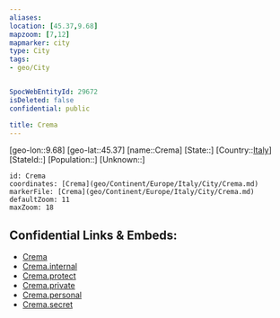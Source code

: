 ```yaml
---
aliases: 
location: [45.37,9.68]
mapzoom: [7,12] 
mapmarker: city 
type: City
tags:
- geo/City


SpocWebEntityId: 29672
isDeleted: false
confidential: public

title: Crema
---
```

[geo-lon::9.68]
[geo-lat::45.37]
[name::Crema]
[State::]
[Country::[Italy](geo/Continent/Europe/Italy.md)]
[StateId::]
[Population::]
[Unknown::]


```leaflet
id: Crema
coordinates: [Crema](geo/Continent/Europe/Italy/City/Crema.md)
markerFile: [Crema](geo/Continent/Europe/Italy/City/Crema.md)
defaultZoom: 11 
maxZoom: 18
```


## Confidential Links & Embeds: 
- [Crema](../../../../../../_public/geo/Continent/Europe/Italy/City/Crema.md) 
- [Crema.internal](../../../../../../_internal/geo/Continent/Europe/Italy/City/Crema.internal.md) 
- [Crema.protect](../../../../../../_protect/geo/Continent/Europe/Italy/City/Crema.protect.md) 
- [Crema.private](../../../../../../_private/geo/Continent/Europe/Italy/City/Crema.private.md) 
- [Crema.personal](../../../../../../_personal/geo/Continent/Europe/Italy/City/Crema.personal.md) 
- [Crema.secret](../../../../../../_secret/geo/Continent/Europe/Italy/City/Crema.secret.md) 
